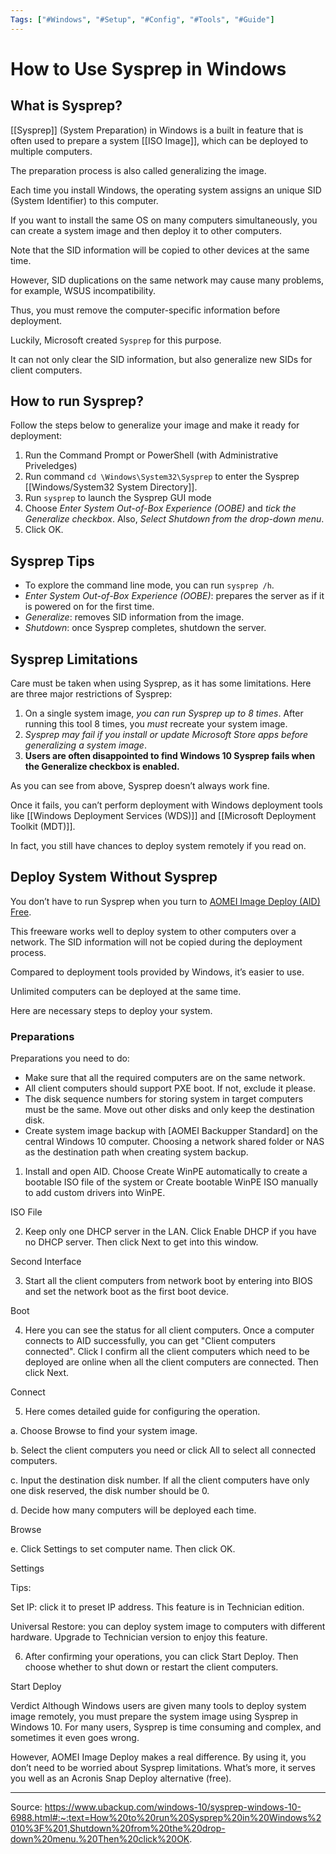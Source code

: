 ```yaml
---
Tags: ["#Windows", "#Setup", "#Config", "#Tools", "#Guide"]
---
```


# How to Use Sysprep in Windows

## What is Sysprep?

[[Sysprep]] (System Preparation) in Windows is a built in feature that is often used to prepare a system [[ISO Image]], which can be deployed to multiple computers.

The preparation process is also called generalizing the image.

Each time you install Windows, the operating system assigns an unique SID (System Identifier) to this computer. 

If you want to install the same OS on many computers simultaneously, you can create a system image and then deploy it to other computers. 

Note that the SID information will be copied to other devices at the same time.

However, SID duplications on the same network may cause many problems, for example, WSUS incompatibility. 

Thus, you must remove the computer-specific information before deployment. 

Luckily, Microsoft created `Sysprep` for this purpose.

It can not only clear the SID information, but also generalize new SIDs for client computers.

## How to run Sysprep?

Follow the steps below to generalize your image and make it ready for deployment:

1. Run the Command Prompt or PowerShell (with Administrative Priveledges)
2. Run command `cd \Windows\System32\Sysprep` to enter the Sysprep [[Windows/System32 System Directory]].
3. Run `sysprep` to launch the Sysprep GUI mode
4. Choose *Enter System Out-of-Box Experience (OOBE)* and *tick the Generalize checkbox*. Also, *Select Shutdown from the drop-down menu*.
5. Click OK.

## Sysprep Tips

- To explore the command line mode, you can run `sysprep /h`.
- *Enter System Out-of-Box Experience (OOBE)*: prepares the server as if it is powered on for the first time.
- *Generalize*: removes SID information from the image.
- *Shutdown*: once Sysprep completes, shutdown the server.

## Sysprep Limitations

Care must be taken when using Sysprep, as it has some limitations. Here are three major restrictions of Sysprep:

1. On a single system image, *you can run Sysprep up to 8 times*. After running this tool 8 times, you *must* recreate your system image.
2. *Sysprep may fail if you install or update Microsoft Store apps before generalizing a system image*.
3. **Users are often disappointed to find Windows 10 Sysprep fails when the Generalize checkbox is enabled.**

As you can see from above, Sysprep doesn’t always work fine. 

Once it fails, you can’t perform deployment with Windows deployment tools like [[Windows Deployment Services (WDS)]] and [[Microsoft Deployment Toolkit (MDT)]].

In fact, you still have chances to deploy system remotely if you read on.

## Deploy System Without Sysprep

You don’t have to run Sysprep when you turn to [AOMEI Image Deploy (AID) Free]().

This freeware works well to deploy system to other computers over a network. The SID information will not be copied during the deployment process. 

Compared to deployment tools provided by Windows, it’s easier to use.

Unlimited computers can be deployed at the same time.

Here are necessary steps to deploy your system.

### Preparations

Preparations you need to do:
- Make sure that all the required computers are on the same network.
- All client computers should support PXE boot. If not, exclude it please.
- The disk sequence numbers for storing system in target computers must be the same. Move out other disks and only keep the destination disk.
- Create system image backup with [AOMEI Backupper Standard] on the central Windows 10 computer. Choosing a network shared folder or NAS as the destination path when creating system backup.

1. Install and open AID. Choose Create WinPE automatically to create a bootable ISO file of the system or Create bootable WinPE ISO manually to add custom drivers into WinPE.

ISO  File

2. Keep only one DHCP server in the LAN. Click Enable DHCP if you have no DHCP server. Then click Next to get into this window.

Second Interface

3. Start all the client computers from network boot by entering into BIOS and set the network boot as the first boot device.

Boot

4. Here you can see the status for all client computers. Once a computer connects to AID successfully, you can get "Client computers connected". Click I confirm all the client computers which need to be deployed are online when all the client computers are connected. Then click Next.

Connect

5. Here comes detailed guide for configuring the operation.

a. Choose Browse to find your system image.

b. Select the client computers you need or click All to select all connected computers.

c. Input the destination disk number. If all the client computers have only one disk reserved, the disk number should be 0.

d. Decide how many computers will be deployed each time.

Browse

e. Click Settings to set computer name. Then click OK.

Settings

Tips:

Set IP: click it to preset IP address. This feature is in Technician edition.

Universal Restore: you can deploy system image to computers with different hardware. Upgrade to Technician version to enjoy this feature.

6. After confirming your operations, you can click Start Deploy. Then choose whether to shut down or restart the client computers.

Start Deploy


Verdict
Although Windows users are given many tools to deploy system image remotely, you must prepare the system image using Sysprep in Windows 10. For many users, Sysprep is time consuming and complex, and sometimes it even goes wrong.

However, AOMEI Image Deploy makes a real difference. By using it, you don’t need to be worried about Sysprep limitations. What’s more, it serves you well as an Acronis Snap Deploy alternative (free).

***

Source: https://www.ubackup.com/windows-10/sysprep-windows-10-6988.html#:~:text=How%20to%20run%20Sysprep%20in%20Windows%2010%3F%201,Shutdown%20from%20the%20drop-down%20menu.%20Then%20click%20OK.

